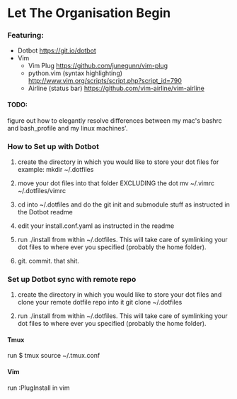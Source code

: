 # Let The Organisation Begin

### Featuring:
- Dotbot https://git.io/dotbot
- Vim
    - Vim Plug https://github.com/junegunn/vim-plug
    - python.vim (syntax highlighting) http://www.vim.org/scripts/script.php?script_id=790
    - Airline (status bar) https://github.com/vim-airline/vim-airline


#### TODO:
figure out how to elegantly resolve differences between my mac's bashrc and
bash_profile and my linux machines'. 


### How to Set up with Dotbot

1) create the directory in which you would like to store your dot files
for example: mkdir ~/.dotfiles

2) move your dot files into that folder EXCLUDING the dot
mv ~/.vimrc ~/.dotfiles/vimrc

3) cd into ~/.dotfiles and do the git init and submodule stuff as instructed in
the Dotbot readme

4) edit your install.conf.yaml as instructed in the readme

5) run ./install from within ~/.dotfiles. This will take care of symlinking your
dot files to where ever you specified (probably the home folder).

6) git. commit. that shit.


### Set up Dotbot sync with remote repo

1) create the directory in which you would like to store your dot files and
clone your remote dotfile repo into it
git clone <url of repo> ~/.dotfiles

2) run ./install from within ~/.dotfiles. This will take care of symlinking your
dot files to where ever you specified (probably the home folder).

#### Tmux
run $ tmux source ~/.tmux.conf

#### Vim
run :PlugInstall in vim 


